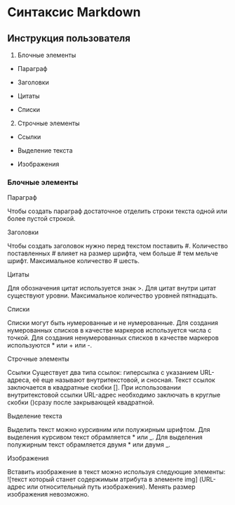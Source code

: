 # Синтаксис Markdown

## Инструкция пользователя

1. Блочные элементы
* Параграф

* Заголовки

* Цитаты

* Списки

2. Строчные элементы

* Ссылки

* Выделение текста

* Изображения

### Блочные элементы

Параграф 

Чтобы создать параграф достаточное отделить строки текста одной или более пустой строкой. 

Заголовки

Чтобы создать заголовок нужно перед текстом поставить #. Количество поставленных # влияет на размер шрифта, чем больше # тем мельче шрифт. Максимальное количество # шесть.

Цитаты

Для обозначения цитат используется знак >. Для цитат внутри цитат существуют уровни. Максимальное количество уровней пятнадцать.

Списки

Списки могут быть нумерованные и не нумерованные. Для создания нумерованных списков в качестве маркеров используется числа с точкой. Для создания ненумерованных списков в качестве маркеров используются * или + или -.

Строчные элементы

Ссылки
Существует два типа ссылок: гиперсылка с указанием URL-адреса, её еще называют внутритекстовой, и сносная. Текст ссылок заключается в квадратные скобки []. При использовании внутритекстовой ссылки URL-адрес необходимо заключать в круглые скобки ()сразу после закрывающей квадратной. 

Выделение текста

Выделить текст можно курсивним или полужирным шрифтом. Для выделения курсивом текст обрамляется * или _. Для выделения полужирным текст обрамляется двумя * или двумя _.

Изображения

Вставить изображение в текст можно используя следующие элементы: ![текст который станет содержимым атрибута в элементе img] (URL-адрес или относительный путь изображения). Менять размер изображения невозможно.  
